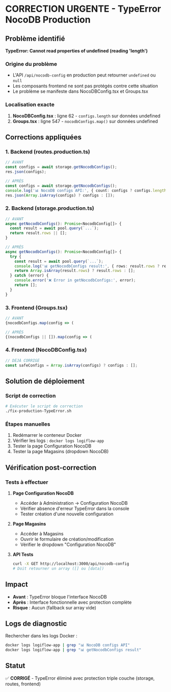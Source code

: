 # CORRECTION URGENTE - TypeError NocoDB Production

## Problème identifié
**TypeError: Cannot read properties of undefined (reading 'length')**

### Origine du problème
- L'API `/api/nocodb-config` en production peut retourner `undefined` ou `null`
- Les composants frontend ne sont pas protégés contre cette situation
- Le problème se manifeste dans NocoDBConfig.tsx et Groups.tsx

### Localisation exacte
1. **NocoDBConfig.tsx** : ligne 62 - `configs.length` sur données undefined
2. **Groups.tsx** : ligne 547 - `nocodbConfigs.map()` sur données undefined

## Corrections appliquées

### 1. Backend (routes.production.ts)
```typescript
// AVANT
const configs = await storage.getNocodbConfigs();
res.json(configs);

// APRÈS 
const configs = await storage.getNocodbConfigs();
console.log('📊 NocoDB configs API:', { count: configs ? configs.length : 0, configs });
res.json(Array.isArray(configs) ? configs : []);
```

### 2. Backend (storage.production.ts)
```typescript
// AVANT
async getNocodbConfigs(): Promise<NocodbConfig[]> {
  const result = await pool.query(`...`);
  return result.rows || [];
}

// APRÈS
async getNocodbConfigs(): Promise<NocodbConfig[]> {
  try {
    const result = await pool.query(`...`);
    console.log('📊 getNocodbConfigs result:', { rows: result.rows ? result.rows.length : 0, data: result.rows });
    return Array.isArray(result.rows) ? result.rows : [];
  } catch (error) {
    console.error('❌ Error in getNocodbConfigs:', error);
    return [];
  }
}
```

### 3. Frontend (Groups.tsx)
```typescript
// AVANT
{nocodbConfigs.map(config => (

// APRÈS
{(nocodbConfigs || []).map(config => (
```

### 4. Frontend (NocoDBConfig.tsx)
```typescript
// DÉJÀ CORRIGÉ
const safeConfigs = Array.isArray(configs) ? configs : [];
```

## Solution de déploiement

### Script de correction
```bash
# Exécuter le script de correction
./fix-production-TypeError.sh
```

### Étapes manuelles
1. Redémarrer le conteneur Docker
2. Vérifier les logs : `docker logs logiflow-app`
3. Tester la page Configuration NocoDB
4. Tester la page Magasins (dropdown NocoDB)

## Vérification post-correction

### Tests à effectuer
1. **Page Configuration NocoDB**
   - Accéder à Administration → Configuration NocoDB
   - Vérifier absence d'erreur TypeError dans la console
   - Tester création d'une nouvelle configuration

2. **Page Magasins**
   - Accéder à Magasins 
   - Ouvrir le formulaire de création/modification
   - Vérifier le dropdown "Configuration NocoDB"

3. **API Tests**
   ```bash
   curl -X GET http://localhost:3000/api/nocodb-config
   # Doit retourner un array ([] ou [data])
   ```

## Impact
- **Avant** : TypeError bloque l'interface NocoDB
- **Après** : Interface fonctionnelle avec protection complète
- **Risque** : Aucun (fallback sur array vide)

## Logs de diagnostic
Rechercher dans les logs Docker :
```bash
docker logs logiflow-app | grep "📊 NocoDB configs API"
docker logs logiflow-app | grep "📊 getNocodbConfigs result"
```

## Statut
✅ **CORRIGÉ** - TypeError éliminé avec protection triple couche (storage, routes, frontend)